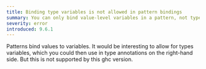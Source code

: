 ```yaml
---
title: Binding type variables is not allowed in pattern bindings
summary: You can only bind value-level variables in a pattern, not type variables.
severity: error
introduced: 9.6.1
---
```


Patterns bind values to variables.  It would be interesting to allow
for types variables, which you could then use in type annotations on
the right-hand side.  But this is not supported by this ghc version.
